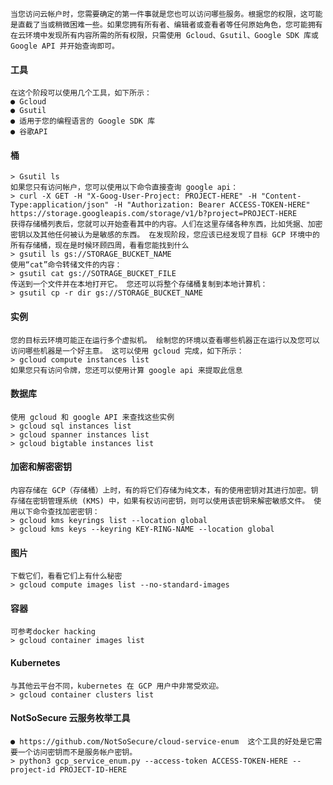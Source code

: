 	当您访问云帐户时，您需要确定的第一件事就是您也可以访问哪些服务。根据您的权限，这可能是直截了当或稍微困难一些。如果您拥有所有者、编辑者或查看者等任何原始角色，您可能拥有在云环境中发现所有内容所需的所有权限，只需使用 Gcloud、Gsutil、Google SDK 库或 Google API 并开始查询即可。
 #### 工具
	在这个阶段可以使用几个工具，如下所示：
	● Gcloud
	● Gsutil
	● 适用于您的编程语言的 Google SDK 库
	● 谷歌API
 #### 桶
	> Gsutil ls
	如果您只有访问帐户，您可以使用以下命令直接查询 google api：
	> curl -X GET -H "X-Goog-User-Project: PROJECT-HERE" -H "Content-Type:application/json" -H "Authorization: Bearer ACCESS-TOKEN-HERE" https://storage.googleapis.com/storage/v1/b?project=PROJECT-HERE
	获得存储桶列表后，您就可以开始查看其中的内容。人们在这里存储各种东西，比如凭据、加密密钥以及其他任何被认为是敏感的东西。 在发现阶段，您应该已经发现了目标 GCP 环境中的所有存储桶，现在是时候环顾四周，看看您能找到什么
	> gsutil ls gs://STORAGE_BUCKET_NAME
	使用“cat”命令转储文件的内容：
	> gsutil cat gs://SOTRAGE_BUCKET_FILE
	传送到一个文件并在本地打开它。 您还可以将整个存储桶复制到本地计算机：
	> gsutil cp -r dir gs://STORAGE_BUCKET_NAME
 #### 实例
	您的目标云环境可能正在运行多个虚拟机。 绘制您的环境以查看哪些机器正在运行以及您可以访问哪些机器是一个好主意。 这可以使用 gcloud 完成，如下所示：
	> gcloud compute instances list
	如果您只有访问令牌，您还可以使用计算 google api 来提取此信息
 #### 数据库
	使用 gcloud 和 google API 来查找这些实例
	> gcloud sql instances list
	> gcloud spanner instances list
	> gcloud bigtable instances list
 #### 加密和解密密钥
	内容存储在 GCP（存储桶）上时，有的将它们存储为纯文本，有的使用密钥对其进行加密。钥存储在密钥管理系统 (KMS) 中，如果有权访问密钥，则可以使用该密钥来解密敏感文件。 使用以下命令查找加密密钥：
	> gcloud kms keyrings list --location global
	> gcloud kms keys --keyring KEY-RING-NAME --location global
 #### 图片
	下载它们，看看它们上有什么秘密
	> gcloud compute images list --no-standard-images
 #### 容器
	可参考docker hacking
	> gcloud container images list
 #### Kubernetes
	与其他云平台不同，kubernetes 在 GCP 用户中非常受欢迎。
	> gcloud container clusters list
 #### NotSoSecure 云服务枚举工具
	● https://github.com/NotSoSecure/cloud-service-enum  这个工具的好处是它需要一个访问密钥而不是服务帐户密钥。
	> python3 gcp_service_enum.py --access-token ACCESS-TOKEN-HERE --project-id PROJECT-ID-HERE
